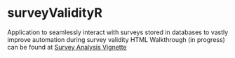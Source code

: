 # surveyValidityR
 Application to seamlessly interact with surveys stored in databases to vastly improve automation during survey validity
HTML Walkthrough (in progress) can be found at [Survey Analysis Vignette](survey_analysis_vignette_complete.html)
